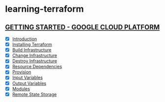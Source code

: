 # learning-terraform

## [GETTING STARTED - GOOGLE CLOUD PLATFORM](https://learn.hashicorp.com/terraform?track=gcp#gcp)

- [x] [Introduction](https://learn.hashicorp.com/terraform/gcp/intro)
- [x] [Installing Terraform](https://learn.hashicorp.com/terraform/gcp/install)
- [x] [Build Infrastructure](https://learn.hashicorp.com/terraform/gcp/build)
- [x] [Change Infrastructure](https://learn.hashicorp.com/terraform/gcp/change)
- [x] [Destroy Infrastructure](https://learn.hashicorp.com/terraform/gcp/destroy)
- [x] [Resource Dependencies](https://learn.hashicorp.com/terraform/gcp/dependencies)
- [x] [Provision](https://learn.hashicorp.com/terraform/gcp/provision)
- [x] [Input Variables](https://learn.hashicorp.com/terraform/gcp/variables)
- [x] [Output Variables](https://learn.hashicorp.com/terraform/gcp/outputs)
- [x] [Modules](https://learn.hashicorp.com/terraform/gcp/modules)
- [x] [Remote State Storage](https://learn.hashicorp.com/terraform/gcp/remote)
